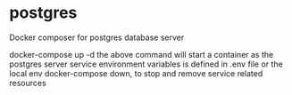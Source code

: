 # postgres
Docker composer for postgres database server

docker-compose up -d
the above command will start a container as the postgres server service
environment variables is defined in .env file or the local env
docker-compose down, to stop and remove service related resources
